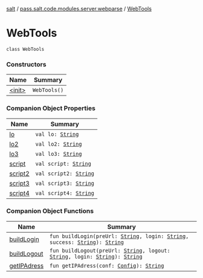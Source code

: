 [salt](../../index.md) / [pass.salt.code.modules.server.webparse](../index.md) / [WebTools](./index.md)

# WebTools

`class WebTools`

### Constructors

| Name | Summary |
|---|---|
| [&lt;init&gt;](-init-.md) | `WebTools()` |

### Companion Object Properties

| Name | Summary |
|---|---|
| [lo](lo.md) | `val lo: `[`String`](https://kotlinlang.org/api/latest/jvm/stdlib/kotlin/-string/index.html) |
| [lo2](lo2.md) | `val lo2: `[`String`](https://kotlinlang.org/api/latest/jvm/stdlib/kotlin/-string/index.html) |
| [lo3](lo3.md) | `val lo3: `[`String`](https://kotlinlang.org/api/latest/jvm/stdlib/kotlin/-string/index.html) |
| [script](script.md) | `val script: `[`String`](https://kotlinlang.org/api/latest/jvm/stdlib/kotlin/-string/index.html) |
| [script2](script2.md) | `val script2: `[`String`](https://kotlinlang.org/api/latest/jvm/stdlib/kotlin/-string/index.html) |
| [script3](script3.md) | `val script3: `[`String`](https://kotlinlang.org/api/latest/jvm/stdlib/kotlin/-string/index.html) |
| [script4](script4.md) | `val script4: `[`String`](https://kotlinlang.org/api/latest/jvm/stdlib/kotlin/-string/index.html) |

### Companion Object Functions

| Name | Summary |
|---|---|
| [buildLogin](build-login.md) | `fun buildLogin(preUrl: `[`String`](https://kotlinlang.org/api/latest/jvm/stdlib/kotlin/-string/index.html)`, login: `[`String`](https://kotlinlang.org/api/latest/jvm/stdlib/kotlin/-string/index.html)`, success: `[`String`](https://kotlinlang.org/api/latest/jvm/stdlib/kotlin/-string/index.html)`): `[`String`](https://kotlinlang.org/api/latest/jvm/stdlib/kotlin/-string/index.html) |
| [buildLogout](build-logout.md) | `fun buildLogout(preUrl: `[`String`](https://kotlinlang.org/api/latest/jvm/stdlib/kotlin/-string/index.html)`, logout: `[`String`](https://kotlinlang.org/api/latest/jvm/stdlib/kotlin/-string/index.html)`, login: `[`String`](https://kotlinlang.org/api/latest/jvm/stdlib/kotlin/-string/index.html)`): `[`String`](https://kotlinlang.org/api/latest/jvm/stdlib/kotlin/-string/index.html) |
| [getIPAdress](get-i-p-adress.md) | `fun getIPAdress(conf: `[`Config`](../../pass.salt.code.loader.config/-config/index.md)`): `[`String`](https://kotlinlang.org/api/latest/jvm/stdlib/kotlin/-string/index.html) |
